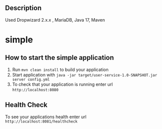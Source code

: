 Description
---
Used Dropwizard 2.x.x , MariaDB, Java 17, Maven

# simple

How to start the simple application
---

1. Run `mvn clean install` to build your application
1. Start application with `java -jar target/user-service-1.0-SNAPSHOT.jar server config.yml`
1. To check that your application is running enter url `http://localhost:8080`

Health Check
---

To see your applications health enter url `http://localhost:8081/healthcheck`
